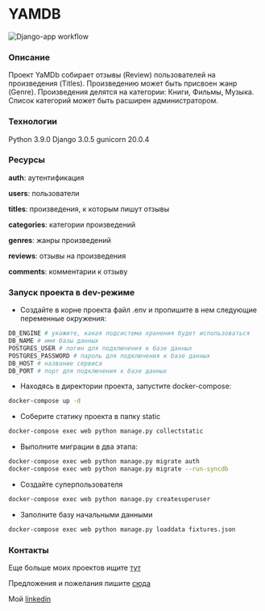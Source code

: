 # YAMDB

![Django-app workflow](https://github.com/AnnaBaziruwiha/yamdb_final/actions/workflows/main.yml/badge.svg)

### Описание
Проект YaMDb собирает отзывы (Review) пользователей на произведения (Titles). Произведению может быть присвоен жанр (Genre).
Произведения делятся на категории: Книги, Фильмы, Музыка. Список категорий может быть расширен администратором.

### Технологии
Python 3.9.0
Django 3.0.5
gunicorn 20.0.4

### Ресурсы
**auth**: аутентификация

**users**: пользователи

**titles**: произведения, к которым пишут отзывы

**categories**: категории произведений

**genres**: жанры произведений

**reviews**: отзывы на произведения

**comments**: комментарии к отзыву

### Запуск проекта в dev-режиме
- Создайте в корне проекта файл .env и пропишите в нем следующие переменные окружения:
```sh
DB_ENGINE # укажите, какая подсистема хранения будет использоваться
DB_NAME # имя базы данных
POSTGRES_USER # логин для подключения к базе данных
POSTGRES_PASSWORD # пароль для подключения к базе данных
DB_HOST # название сервиса
DB_PORT # порт для подключения к базе данных
```
- Находясь в директории проекта, запустите docker-compose:
```sh
docker-compose up -d
```
- Соберите статику проекта в папку static
```sh
docker-compose exec web python manage.py collectstatic
```
- Выполните миграции в два этапа:
```sh
docker-compose exec web python manage.py migrate auth
docker-compose exec web python manage.py migrate --run-syncdb
```
- Создайте суперпользователя
```sh
docker-compose exec web python manage.py createsuperuser
```
- Заполните базу начальными данными
```sh
docker-compose exec web python manage.py loaddata fixtures.json
```

### Контакты
Еще больше моих проектов ищите [тут](https://github.com/AnnaBaziruwiha)

Предложения и пожелания пишите [сюда](abaziruwiha@gmail.com)

Мой [linkedin](https://www.linkedin.com/in/annabaziruwiha/)

